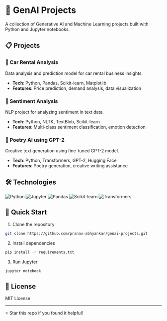 # 🤖 GenAI Projects

A collection of Generative AI and Machine Learning projects built with Python and Jupyter notebooks.

## 📋 Projects

### 🚗 Car Rental Analysis
Data analysis and prediction model for car rental business insights.
- **Tech**: Python, Pandas, Scikit-learn, Matplotlib
- **Features**: Price prediction, demand analysis, data visualization

### 💭 Sentiment Analysis
NLP project for analyzing sentiment in text data.
- **Tech**: Python, NLTK, TextBlob, Scikit-learn
- **Features**: Multi-class sentiment classification, emotion detection

### 📝 Poetry AI using GPT-2
Creative text generation using fine-tuned GPT-2 model.
- **Tech**: Python, Transformers, GPT-2, Hugging Face
- **Features**: Poetry generation, creative writing assistance

## 🛠️ Technologies

![Python](https://img.shields.io/badge/Python-3776AB?style=flat&logo=python&logoColor=white)
![Jupyter](https://img.shields.io/badge/Jupyter-F37626?style=flat&logo=jupyter&logoColor=white)
![Pandas](https://img.shields.io/badge/Pandas-150458?style=flat&logo=pandas&logoColor=white)
![Scikit-learn](https://img.shields.io/badge/Scikit--learn-F7931E?style=flat&logo=scikitlearn&logoColor=white)
![Transformers](https://img.shields.io/badge/🤗%20Transformers-FFD21E?style=flat)

## 🚀 Quick Start

1. Clone the repository
```bash
git clone https://github.com/pranav-abhyankar/genai-projects.git
```

2. Install dependencies
```bash
pip install -r requirements.txt
```

3. Run Jupyter
```bash
jupyter notebook
```

## 📄 License

MIT License



---

⭐ Star this repo if you found it helpful!
